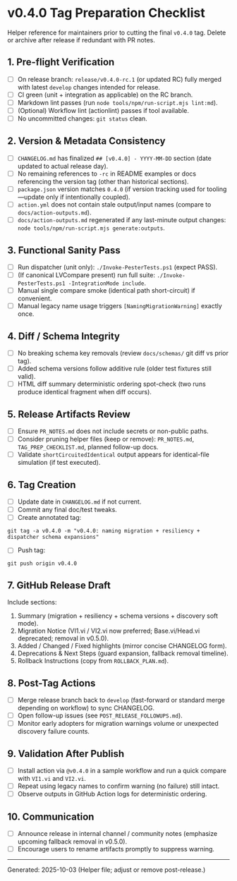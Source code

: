 # v0.4.0 Tag Preparation Checklist

Helper reference for maintainers prior to cutting the final `v0.4.0` tag. Delete or archive after release if redundant with PR notes.

## 1. Pre-flight Verification

- [ ] On release branch: `release/v0.4.0-rc.1` (or updated RC) fully merged with latest `develop` changes intended for release.
- [ ] CI green (unit + integration as applicable) on the RC branch.
- [ ] Markdown lint passes (run `node tools/npm/run-script.mjs lint:md`).
- [ ] (Optional) Workflow lint (actionlint) passes if tool available.
- [ ] No uncommitted changes: `git status` clean.

## 2. Version & Metadata Consistency

- [ ] `CHANGELOG.md` has finalized `## [v0.4.0] - YYYY-MM-DD` section (date updated to actual release day).
- [ ] No remaining references to `-rc` in README examples or docs referencing the version tag (other than historical sections).
- [ ] `package.json` version matches `0.4.0` (if version tracking used for tooling—update only if intentionally coupled).
- [ ] `action.yml` does not contain stale output/input names (compare to `docs/action-outputs.md`).
- [ ] `docs/action-outputs.md` regenerated if any last-minute output changes: `node tools/npm/run-script.mjs generate:outputs`.

## 3. Functional Sanity Pass

- [ ] Run dispatcher (unit only): `./Invoke-PesterTests.ps1` (expect PASS).
- [ ] (If canonical LVCompare present) run full suite: `./Invoke-PesterTests.ps1 -IntegrationMode include`.
- [ ] Manual single compare smoke (identical path short-circuit) if convenient.
- [ ] Manual legacy name usage triggers `[NamingMigrationWarning]` exactly once.

## 4. Diff / Schema Integrity

- [ ] No breaking schema key removals (review `docs/schemas/` git diff vs prior tag).
- [ ] Added schema versions follow additive rule (older test fixtures still valid).
- [ ] HTML diff summary deterministic ordering spot-check (two runs produce identical fragment when diff occurs).

## 5. Release Artifacts Review

- [ ] Ensure `PR_NOTES.md` does not include secrets or non-public paths.
- [ ] Consider pruning helper files (keep or remove): `PR_NOTES.md`, `TAG_PREP_CHECKLIST.md`, planned follow-up docs.
- [ ] Validate `shortCircuitedIdentical` output appears for identical-file simulation (if test executed).

## 6. Tag Creation

- [ ] Update date in `CHANGELOG.md` if not current.
- [ ] Commit any final doc/test tweaks.
- [ ] Create annotated tag:

```pwsh
git tag -a v0.4.0 -m "v0.4.0: naming migration + resiliency + dispatcher schema expansions"
```

- [ ] Push tag:

```pwsh
git push origin v0.4.0
```

## 7. GitHub Release Draft

Include sections:

1. Summary (migration + resiliency + schema versions + discovery soft mode).
2. Migration Notice (VI1.vi / VI2.vi now preferred; Base.vi/Head.vi deprecated; removal in v0.5.0).
3. Added / Changed / Fixed highlights (mirror concise CHANGELOG form).
4. Deprecations & Next Steps (guard expansion, fallback removal timeline).
5. Rollback Instructions (copy from `ROLLBACK_PLAN.md`).

## 8. Post-Tag Actions

- [ ] Merge release branch back to `develop` (fast-forward or standard merge depending on workflow) to sync CHANGELOG.
- [ ] Open follow-up issues (see `POST_RELEASE_FOLLOWUPS.md`).
- [ ] Monitor early adopters for migration warnings volume or unexpected discovery failure counts.

## 9. Validation After Publish

- [ ] Install action via `@v0.4.0` in a sample workflow and run a quick compare with `VI1.vi` and `VI2.vi`.
- [ ] Repeat using legacy names to confirm warning (no failure) still intact.
- [ ] Observe outputs in GitHub Action logs for deterministic ordering.

## 10. Communication

- [ ] Announce release in internal channel / community notes (emphasize upcoming fallback removal in v0.5.0).
- [ ] Encourage users to rename artifacts promptly to suppress warning.

---
Generated: 2025-10-03
(Helper file; adjust or remove post-release.)

